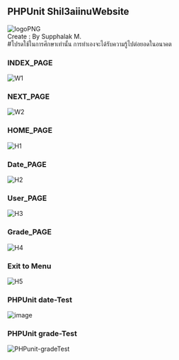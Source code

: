 ## PHPUnit Shil3aiinuWebsite
![logoPNG](https://user-images.githubusercontent.com/118444269/225361480-457597a6-e492-487c-abff-190d6bdc123b.jpg)<br>
Create : By Supphalak M.<br>
#โปรดใช้ในการศึกษาเท่านั้น การทำเองจะได้รับความรู้ไปต่อยอดในอนาคต

### INDEX_PAGE
![W1](https://user-images.githubusercontent.com/118444269/225357620-a68e3a0e-cacf-4c95-80ac-99df422f0377.png)

### NEXT_PAGE
![W2](https://user-images.githubusercontent.com/118444269/225359845-bb3b73fc-c2db-47ee-a5bb-ac01c0bd9115.png)

### HOME_PAGE
![H1](https://user-images.githubusercontent.com/118444269/225359913-45ca1137-ebb7-493e-aef8-fdac5de1071d.png)

### Date_PAGE
![H2](https://user-images.githubusercontent.com/118444269/225359928-998c0393-23e4-4033-86cf-7bf47e7a941b.png)

### User_PAGE
![H3](https://user-images.githubusercontent.com/118444269/225359936-d97af576-ae7c-428b-a03b-f070931ae3ab.png)

### Grade_PAGE
![H4](https://user-images.githubusercontent.com/118444269/225359942-41acc801-e680-4ad8-9906-2e2eb7bf591d.png)

### Exit to Menu
![H5](https://user-images.githubusercontent.com/118444269/225359949-973fb6b1-891f-401a-bae6-dd91a282cd7a.png)

### PHPUnit date-Test
![image](https://user-images.githubusercontent.com/118444269/225862514-6bb6e841-7617-4117-aa40-0627f6a097ca.png)

### PHPUnit grade-Test
![PHPunit-gradeTest](https://user-images.githubusercontent.com/118444269/225364598-3b55f755-22a9-458b-8e8b-848c1de1cbb0.png)




